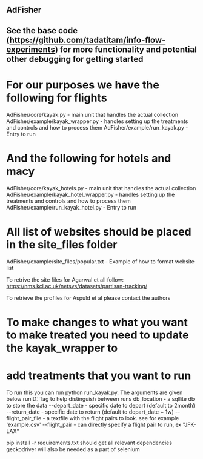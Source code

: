 ## AdFisher

## See the base code (https://github.com/tadatitam/info-flow-experiments) for more functionality and potential other debugging for getting started

# For our purposes we have the following for flights
AdFisher/core/kayak.py - main unit that handles the actual collection
AdFisher/example/kayak_wrapper.py - handles setting up the treatments and controls and how to process them
AdFisher/example/run_kayak.py - Entry to run 

# And the following for hotels and macy
AdFisher/core/kayak_hotels.py - main unit that handles the actual collection
AdFisher/example/kayak_hotel_wrapper.py - handles setting up the treatments and controls and how to process them
AdFisher/example/run_kayak_hotel.py - Entry to run 

# All list of websites should be placed in the site_files folder

AdFisher/example/site_files/popular.txt - Example of how to format website list 


To retrive the site files for Agarwal et all follow:
https://nms.kcl.ac.uk/netsys/datasets/partisan-tracking/

To retrieve the profiles for Aspuld et al please contact the authors

# To make changes to what you want to make treated you need to update the kayak_wrapper to 
# add treatments that you want to run

To run this you can run python run_kayak.py. The arguments are given below
runID: Tag to help distinguish between runs
db_location - a sqllite db to store the data
--depart_date - specific date to depart (default to 2month)
--return_date - specific date to return (default to depart_date + 1w)
--flight_pair_file - a textfile with the flight pairs to look. see for example 'example.csv'
--flight_pair - can directly specify a flight pair to run, ex "JFK-LAX"


pip install -r requirements.txt  should get all relevant dependencies 
geckodriver will also be needed as a part of selenium 

